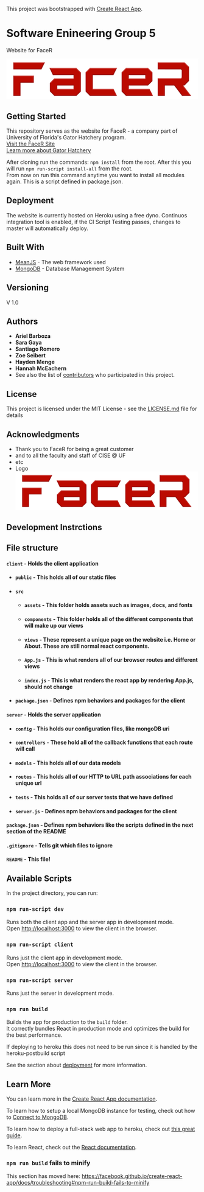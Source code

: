 This project was bootstrapped with [Create React App](https://github.com/facebook/create-react-app).
# Software Enineering Group 5

Website for FaceR

![GitHub Logo](/log.png)

## Getting Started
This repository serves as the website for FaceR - a company part of University of Florida's Gator Hatchery program.<br>
[Visit the FaceR Site](http://group5e.herokuapp.com/)<br>
[Learn more about Gator Hatchery](https://warrington.ufl.edu/entrepreneurship-and-innovation-center/student-engagement/gator-hatchery/)

After cloning run the commands: `npm install` from the root. After this you will run `npm run-script install-all` from the root. <br>From now on run this command anytime you want to install all modules again. This is a script defined in package.json.


## Deployment

The website is currently hosted on Heroku using a free dyno. Continuos integration tool is enabled, if the CI Script Testing passes,
 changes to master will automatically deploy. 

## Built With

* [MeanJS](http://meanjs.org/) - The web framework used
* [MongoDB](https://www.mongodb.com/) - Database Management System


## Versioning

V 1.0

## Authors

* **Ariel Barboza**
* **Sara Gaya**
* **Santiago Romero**
* **Zoe Seibert**
* **Hayden Menge**
* **Hannah McEachern**
* See also the list of [contributors](https://github.com/orgs/Software5E/people) who participated in this project.

## License

This project is licensed under the MIT License - see the [LICENSE.md](LICENSE.md) file for details

## Acknowledgments

* Thank you to FaceR for being a great customer 
* and to all the faculty and staff of CISE @ UF
* etc
*   Logo
![GitHub Logo](/log.png)

## Development Instrctions


## File structure
#### `client` - Holds the client application
- #### `public` - This holds all of our static files
- #### `src`
    - #### `assets` - This folder holds assets such as images, docs, and fonts
    - #### `components` - This folder holds all of the different components that will make up our views
    - #### `views` - These represent a unique page on the website i.e. Home or About. These are still normal react components.
    - #### `App.js` - This is what renders all of our browser routes and different views
    - #### `index.js` - This is what renders the react app by rendering App.js, should not change
- #### `package.json` - Defines npm behaviors and packages for the client
#### `server` - Holds the server application
- #### `config` - This holds our configuration files, like mongoDB uri
- #### `controllers` - These hold all of the callback functions that each route will call
- #### `models` - This holds all of our data models
- #### `routes` - This holds all of our HTTP to URL path associations for each unique url
- #### `tests` - This holds all of our server tests that we have defined
- #### `server.js` - Defines npm behaviors and packages for the client
#### `package.json` - Defines npm behaviors like the scripts defined in the next section of the README
#### `.gitignore` - Tells git which files to ignore
#### `README` - This file!

## Available Scripts

In the project directory, you can run:

### `npm run-script dev`

Runs both the client app and the server app in development mode.<br>
Open [http://localhost:3000](http://localhost:3000) to view the client in the browser.

### `npm run-script client`

Runs just the client app in development mode.<br>
Open [http://localhost:3000](http://localhost:3000) to view the client in the browser.


### `npm run-script server`

Runs just the server in development mode.<br>


### `npm run build`

Builds the app for production to the `build` folder.<br>
It correctly bundles React in production mode and optimizes the build for the best performance.

If deploying to heroku this does not need to be run since it is handled by the heroku-postbuild script<br>

See the section about [deployment](https://facebook.github.io/create-react-app/docs/deployment) for more information.

## Learn More

You can learn more in the [Create React App documentation](https://facebook.github.io/create-react-app/docs/getting-started).

To learn how to setup a local MongoDB instance for testing, check out how to [Connect to MongoDB](https://docs.mongodb.com/guides/server/drivers/).

To learn how to deploy a full-stack web app to heroku, check out [this great guide](https://daveceddia.com/deploy-react-express-app-heroku/).

To learn React, check out the [React documentation](https://reactjs.org/).

### `npm run build` fails to minify

This section has moved here: https://facebook.github.io/create-react-app/docs/troubleshooting#npm-run-build-fails-to-minify
